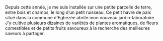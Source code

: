 Depuis cette année, je me suis installée sur une petite parcelle de terre, entre bois et champs, le long d’un petit ruisseau. Ce petit havre de paix situé dans la commune d’Eghezée abrite mon nouveau jardin-laboratoire. J’y cultive plusieurs dizaines de variétés de plantes aromatiques, de fleurs comestibles et de petits fruits savoureux à la recherche des meilleures saveurs à partager.

